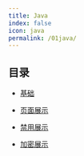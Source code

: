 ```yaml
---
title: Java
index: false
icon: java
permalink: /01java/
---
```


## 目录

- [基础](10basic)

- [页面展示](page.md)

- [禁用展示](disable.md)

- [加密展示](encrypt.md)

